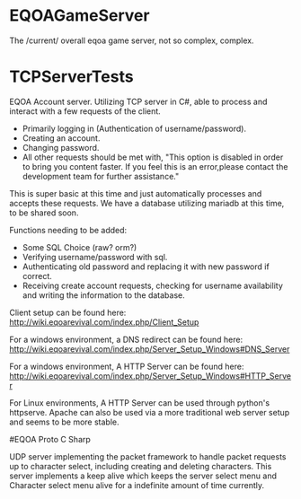 # EQOAGameServer
The /current/ overall eqoa game server, not so complex, complex.

# TCPServerTests

EQOA Account server.
Utilizing TCP server in C#, able to process and interact with a few requests of the client.
- Primarily logging in (Authentication of username/password).
- Creating an account.
- Changing password.
- All other requests should be met with, "This option is disabled in order to bring you content faster. If you feel this is an error,please contact the development team for further assistance."

This is super basic at this time and just automatically processes and accepts these requests.
We have a database utilizing mariadb at this time, to be shared soon.

Functions needing to be added:
- Some SQL Choice (raw? orm?)
- Verifying username/password with sql.
- Authenticating old password and replacing it with new password if correct.
- Receiving create account requests, checking for username availability and writing the information to the database.

Client setup can be found here: http://wiki.eqoarevival.com/index.php/Client_Setup

For a windows environment, a DNS redirect can be found here: http://wiki.eqoarevival.com/index.php/Server_Setup_Windows#DNS_Server

For a windows environment, A HTTP Server can be found here: http://wiki.eqoarevival.com/index.php/Server_Setup_Windows#HTTP_Server

For Linux environments, A HTTP Server can be used through python's httpserve. Apache can also be used via a more traditional web server setup and seems to be more stable.

#EQOA Proto C Sharp

UDP server implementing the packet framework to handle packet requests up to character select, including creating and deleting characters.
This server implements a keep alive which keeps the server select menu and Character select menu alive for a indefinite amount of time currently.


